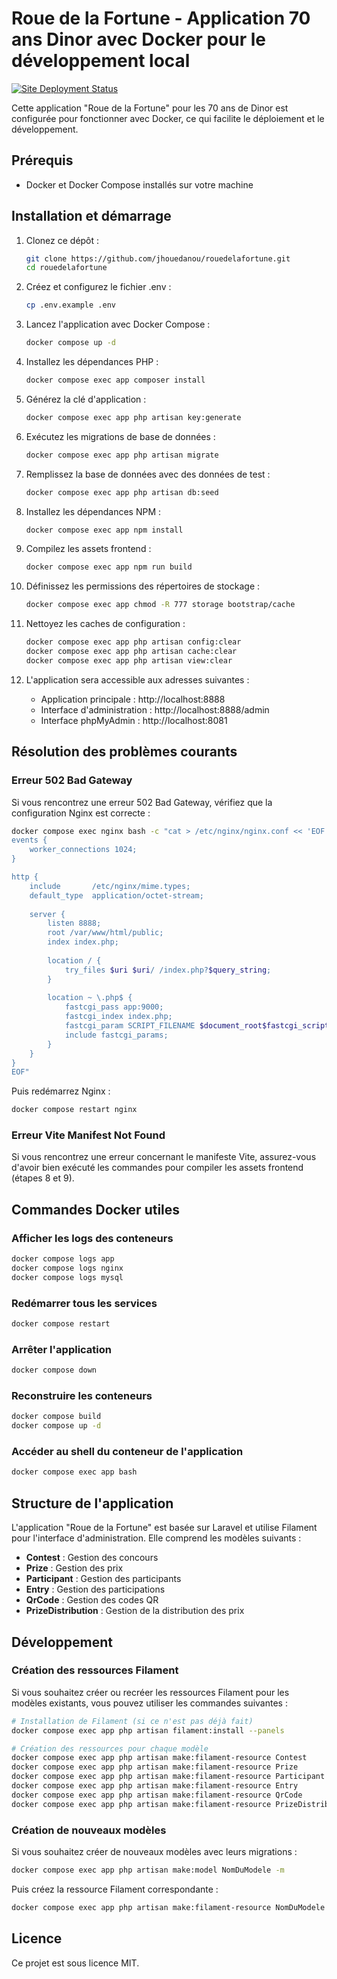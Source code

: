 # Roue de la Fortune - Application 70 ans Dinor avec Docker pour le développement local

[![Site Deployment Status](https://img.shields.io/badge/70%20ans%20Dinor-Déployé-success)](https://github.com/jhouedanou/rouedelafortune)


Cette application "Roue de la Fortune" pour les 70 ans de Dinor est configurée pour fonctionner avec Docker, ce qui facilite le déploiement et le développement.

## Prérequis

- Docker et Docker Compose installés sur votre machine

## Installation et démarrage

1. Clonez ce dépôt :
   ```bash
   git clone https://github.com/jhouedanou/rouedelafortune.git
   cd rouedelafortune
   ```

2. Créez et configurez le fichier .env :
   ```bash
   cp .env.example .env
   ```

3. Lancez l'application avec Docker Compose :
   ```bash
   docker compose up -d
   ```

4. Installez les dépendances PHP :
   ```bash
   docker compose exec app composer install
   ```

5. Générez la clé d'application :
   ```bash
   docker compose exec app php artisan key:generate
   ```

6. Exécutez les migrations de base de données :
   ```bash
   docker compose exec app php artisan migrate
   ```

7. Remplissez la base de données avec des données de test :
   ```bash
   docker compose exec app php artisan db:seed
   ```

8. Installez les dépendances NPM :
   ```bash
   docker compose exec app npm install
   ```

9. Compilez les assets frontend :
   ```bash
   docker compose exec app npm run build
   ```

10. Définissez les permissions des répertoires de stockage :
    ```bash
    docker compose exec app chmod -R 777 storage bootstrap/cache
    ```

11. Nettoyez les caches de configuration :
    ```bash
    docker compose exec app php artisan config:clear
    docker compose exec app php artisan cache:clear
    docker compose exec app php artisan view:clear
    ```

12. L'application sera accessible aux adresses suivantes :
    - Application principale : http://localhost:8888
    - Interface d'administration : http://localhost:8888/admin
    - Interface phpMyAdmin : http://localhost:8081

## Résolution des problèmes courants

### Erreur 502 Bad Gateway

Si vous rencontrez une erreur 502 Bad Gateway, vérifiez que la configuration Nginx est correcte :

```bash
docker compose exec nginx bash -c "cat > /etc/nginx/nginx.conf << 'EOF'
events {
    worker_connections 1024;
}

http {
    include       /etc/nginx/mime.types;
    default_type  application/octet-stream;
    
    server {
        listen 8888;
        root /var/www/html/public;
        index index.php;
        
        location / {
            try_files $uri $uri/ /index.php?$query_string;
        }
        
        location ~ \.php$ {
            fastcgi_pass app:9000;
            fastcgi_index index.php;
            fastcgi_param SCRIPT_FILENAME $document_root$fastcgi_script_name;
            include fastcgi_params;
        }
    }
}
EOF"
```

Puis redémarrez Nginx :
```bash
docker compose restart nginx
```

### Erreur Vite Manifest Not Found

Si vous rencontrez une erreur concernant le manifeste Vite, assurez-vous d'avoir bien exécuté les commandes pour compiler les assets frontend (étapes 8 et 9).


## Commandes Docker utiles

### Afficher les logs des conteneurs
```bash
docker compose logs app
docker compose logs nginx
docker compose logs mysql
```

### Redémarrer tous les services
```bash
docker compose restart
```

### Arrêter l'application
```bash
docker compose down
```

### Reconstruire les conteneurs
```bash
docker compose build
docker compose up -d
```

### Accéder au shell du conteneur de l'application
```bash
docker compose exec app bash
```

## Structure de l'application

L'application "Roue de la Fortune" est basée sur Laravel et utilise Filament pour l'interface d'administration. Elle comprend les modèles suivants :

- **Contest** : Gestion des concours
- **Prize** : Gestion des prix
- **Participant** : Gestion des participants
- **Entry** : Gestion des participations
- **QrCode** : Gestion des codes QR
- **PrizeDistribution** : Gestion de la distribution des prix

## Développement

### Création des ressources Filament

Si vous souhaitez créer ou recréer les ressources Filament pour les modèles existants, vous pouvez utiliser les commandes suivantes :

```bash
# Installation de Filament (si ce n'est pas déjà fait)
docker compose exec app php artisan filament:install --panels

# Création des ressources pour chaque modèle
docker compose exec app php artisan make:filament-resource Contest
docker compose exec app php artisan make:filament-resource Prize
docker compose exec app php artisan make:filament-resource Participant
docker compose exec app php artisan make:filament-resource Entry
docker compose exec app php artisan make:filament-resource QrCode
docker compose exec app php artisan make:filament-resource PrizeDistribution
```

### Création de nouveaux modèles

Si vous souhaitez créer de nouveaux modèles avec leurs migrations :

```bash
docker compose exec app php artisan make:model NomDuModele -m
```

Puis créez la ressource Filament correspondante :

```bash
docker compose exec app php artisan make:filament-resource NomDuModele
```

## Licence

Ce projet est sous licence MIT.
